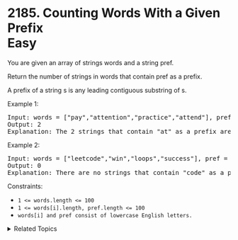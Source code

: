 # 2185. Counting Words With a Given Prefix<br> Easy

You are given an array of strings words and a string pref.

Return the number of strings in words that contain pref as a prefix.

A prefix of a string s is any leading contiguous substring of s.


Example 1:

<pre>
Input: words = ["pay","attention","practice","attend"], pref = "at"
Output: 2
Explanation: The 2 strings that contain "at" as a prefix are: "attention" and "attend".
</pre>

Example 2:

<pre>
Input: words = ["leetcode","win","loops","success"], pref = "code"
Output: 0
Explanation: There are no strings that contain "code" as a prefix.
</pre>

Constraints:

- `1 <= words.length <= 100`
- `1 <= words[i].length, pref.length <= 100`
- `words[i] and pref consist of lowercase English letters.`

<details>

<summary> Related Topics </summary>

-   `String`

</details>
